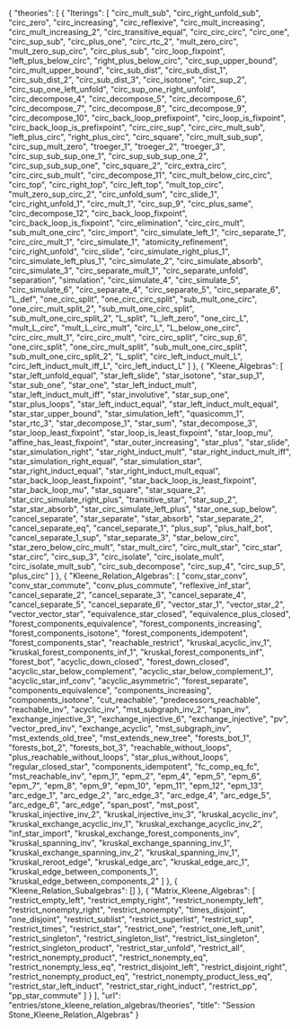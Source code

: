 {
    "theories": [
        {
            "Iterings": [
                "circ_mult_sub",
                "circ_right_unfold_sub",
                "circ_zero",
                "circ_increasing",
                "circ_reflexive",
                "circ_mult_increasing",
                "circ_mult_increasing_2",
                "circ_transitive_equal",
                "circ_circ_circ",
                "circ_one",
                "circ_sup_sub",
                "circ_plus_one",
                "circ_rtc_2",
                "mult_zero_circ",
                "mult_zero_sup_circ",
                "circ_plus_sub",
                "circ_loop_fixpoint",
                "left_plus_below_circ",
                "right_plus_below_circ",
                "circ_sup_upper_bound",
                "circ_mult_upper_bound",
                "circ_sub_dist",
                "circ_sub_dist_1",
                "circ_sub_dist_2",
                "circ_sub_dist_3",
                "circ_isotone",
                "circ_sup_2",
                "circ_sup_one_left_unfold",
                "circ_sup_one_right_unfold",
                "circ_decompose_4",
                "circ_decompose_5",
                "circ_decompose_6",
                "circ_decompose_7",
                "circ_decompose_8",
                "circ_decompose_9",
                "circ_decompose_10",
                "circ_back_loop_prefixpoint",
                "circ_loop_is_fixpoint",
                "circ_back_loop_is_prefixpoint",
                "circ_circ_sup",
                "circ_circ_mult_sub",
                "left_plus_circ",
                "right_plus_circ",
                "circ_square",
                "circ_mult_sub_sup",
                "circ_sup_mult_zero",
                "troeger_1",
                "troeger_2",
                "troeger_3",
                "circ_sup_sub_sup_one_1",
                "circ_sup_sub_sup_one_2",
                "circ_sup_sub_sup_one",
                "circ_square_2",
                "circ_extra_circ",
                "circ_circ_sub_mult",
                "circ_decompose_11",
                "circ_mult_below_circ_circ",
                "circ_top",
                "circ_right_top",
                "circ_left_top",
                "mult_top_circ",
                "mult_zero_sup_circ_2",
                "circ_unfold_sum",
                "circ_slide_1",
                "circ_right_unfold_1",
                "circ_mult_1",
                "circ_sup_9",
                "circ_plus_same",
                "circ_decompose_12",
                "circ_back_loop_fixpoint",
                "circ_back_loop_is_fixpoint",
                "circ_elimination",
                "circ_circ_mult",
                "sub_mult_one_circ",
                "circ_import",
                "circ_simulate_left_1",
                "circ_separate_1",
                "circ_circ_mult_1",
                "circ_simulate_1",
                "atomicity_refinement",
                "circ_right_unfold",
                "circ_slide",
                "circ_simulate_right_plus_1",
                "circ_simulate_left_plus_1",
                "circ_simulate_2",
                "circ_simulate_absorb",
                "circ_simulate_3",
                "circ_separate_mult_1",
                "circ_separate_unfold",
                "separation",
                "simulation",
                "circ_simulate_4",
                "circ_simulate_5",
                "circ_simulate_6",
                "circ_separate_4",
                "circ_separate_5",
                "circ_separate_6",
                "L_def",
                "one_circ_split",
                "one_circ_circ_split",
                "sub_mult_one_circ",
                "one_circ_mult_split_2",
                "sub_mult_one_circ_split",
                "sub_mult_one_circ_split_2",
                "L_split",
                "L_left_zero",
                "one_circ_L",
                "mult_L_circ",
                "mult_L_circ_mult",
                "circ_L",
                "L_below_one_circ",
                "circ_circ_mult_1",
                "circ_circ_mult",
                "circ_circ_split",
                "circ_sup_6",
                "one_circ_split",
                "one_circ_mult_split",
                "sub_mult_one_circ_split",
                "sub_mult_one_circ_split_2",
                "L_split",
                "circ_left_induct_mult_L",
                "circ_left_induct_mult_iff_L",
                "circ_left_induct_L"
            ]
        },
        {
            "Kleene_Algebras": [
                "star_left_unfold_equal",
                "star_left_slide",
                "star_isotone",
                "star_sup_1",
                "star_sub_one",
                "star_one",
                "star_left_induct_mult",
                "star_left_induct_mult_iff",
                "star_involutive",
                "star_sup_one",
                "star_plus_loops",
                "star_left_induct_equal",
                "star_left_induct_mult_equal",
                "star_star_upper_bound",
                "star_simulation_left",
                "quasicomm_1",
                "star_rtc_3",
                "star_decompose_1",
                "star_sum",
                "star_decompose_3",
                "star_loop_least_fixpoint",
                "star_loop_is_least_fixpoint",
                "star_loop_mu",
                "affine_has_least_fixpoint",
                "star_outer_increasing",
                "star_plus",
                "star_slide",
                "star_simulation_right",
                "star_right_induct_mult",
                "star_right_induct_mult_iff",
                "star_simulation_right_equal",
                "star_simulation_star",
                "star_right_induct_equal",
                "star_right_induct_mult_equal",
                "star_back_loop_least_fixpoint",
                "star_back_loop_is_least_fixpoint",
                "star_back_loop_mu",
                "star_square",
                "star_square_2",
                "star_circ_simulate_right_plus",
                "transitive_star",
                "star_sup_2",
                "star_star_absorb",
                "star_circ_simulate_left_plus",
                "star_one_sup_below",
                "cancel_separate",
                "star_separate",
                "star_absorb",
                "star_separate_2",
                "cancel_separate_eq",
                "cancel_separate_1",
                "plus_sup",
                "plus_half_bot",
                "cancel_separate_1_sup",
                "star_separate_3",
                "star_below_circ",
                "star_zero_below_circ_mult",
                "star_mult_circ",
                "circ_mult_star",
                "circ_star",
                "star_circ",
                "circ_sup_3",
                "circ_isolate",
                "circ_isolate_mult",
                "circ_isolate_mult_sub",
                "circ_sub_decompose",
                "circ_sup_4",
                "circ_sup_5",
                "plus_circ"
            ]
        },
        {
            "Kleene_Relation_Algebras": [
                "conv_star_conv",
                "conv_star_commute",
                "conv_plus_commute",
                "reflexive_inf_star",
                "cancel_separate_2",
                "cancel_separate_3",
                "cancel_separate_4",
                "cancel_separate_5",
                "cancel_separate_6",
                "vector_star_1",
                "vector_star_2",
                "vector_vector_star",
                "equivalence_star_closed",
                "equivalence_plus_closed",
                "forest_components_equivalence",
                "forest_components_increasing",
                "forest_components_isotone",
                "forest_components_idempotent",
                "forest_components_star",
                "reachable_restrict",
                "kruskal_acyclic_inv_1",
                "kruskal_forest_components_inf_1",
                "kruskal_forest_components_inf",
                "forest_bot",
                "acyclic_down_closed",
                "forest_down_closed",
                "acyclic_star_below_complement",
                "acyclic_star_below_complement_1",
                "acyclic_star_inf_conv",
                "acyclic_asymmetric",
                "forest_separate",
                "components_equivalence",
                "components_increasing",
                "components_isotone",
                "cut_reachable",
                "predecessors_reachable",
                "reachable_inv",
                "acyclic_inv",
                "mst_subgraph_inv_2",
                "span_inv",
                "exchange_injective_3",
                "exchange_injective_6",
                "exchange_injective",
                "pv",
                "vector_pred_inv",
                "exchange_acyclic",
                "mst_subgraph_inv",
                "mst_extends_old_tree",
                "mst_extends_new_tree",
                "forests_bot_1",
                "forests_bot_2",
                "forests_bot_3",
                "reachable_without_loops",
                "plus_reachable_without_loops",
                "star_plus_without_loops",
                "regular_closed_star",
                "components_idempotent",
                "fc_comp_eq_fc",
                "mst_reachable_inv",
                "epm_1",
                "epm_2",
                "epm_4",
                "epm_5",
                "epm_6",
                "epm_7",
                "epm_8",
                "epm_9",
                "epm_10",
                "epm_11",
                "epm_12",
                "epm_13",
                "arc_edge_1",
                "arc_edge_2",
                "arc_edge_3",
                "arc_edge_4",
                "arc_edge_5",
                "arc_edge_6",
                "arc_edge",
                "span_post",
                "mst_post",
                "kruskal_injective_inv_2",
                "kruskal_injective_inv_3",
                "kruskal_acyclic_inv",
                "kruskal_exchange_acyclic_inv_1",
                "kruskal_exchange_acyclic_inv_2",
                "inf_star_import",
                "kruskal_exchange_forest_components_inv",
                "kruskal_spanning_inv",
                "kruskal_exchange_spanning_inv_1",
                "kruskal_exchange_spanning_inv_2",
                "kruskal_spanning_inv_1",
                "kruskal_reroot_edge",
                "kruskal_edge_arc",
                "kruskal_edge_arc_1",
                "kruskal_edge_between_components_1",
                "kruskal_edge_between_components_2"
            ]
        },
        {
            "Kleene_Relation_Subalgebras": []
        },
        {
            "Matrix_Kleene_Algebras": [
                "restrict_empty_left",
                "restrict_empty_right",
                "restrict_nonempty_left",
                "restrict_nonempty_right",
                "restrict_nonempty",
                "times_disjoint",
                "one_disjoint",
                "restrict_sublist",
                "restrict_superlist",
                "restrict_sup",
                "restrict_times",
                "restrict_star",
                "restrict_one",
                "restrict_one_left_unit",
                "restrict_singleton",
                "restrict_singleton_list",
                "restrict_list_singleton",
                "restrict_singleton_product",
                "restrict_star_unfold",
                "restrict_all",
                "restrict_nonempty_product",
                "restrict_nonempty_eq",
                "restrict_nonempty_less_eq",
                "restrict_disjoint_left",
                "restrict_disjoint_right",
                "restrict_nonempty_product_eq",
                "restrict_nonempty_product_less_eq",
                "restrict_star_left_induct",
                "restrict_star_right_induct",
                "restrict_pp",
                "pp_star_commute"
            ]
        }
    ],
    "url": "entries/stone_kleene_relation_algebras/theories",
    "title": "Session Stone_Kleene_Relation_Algebras"
}